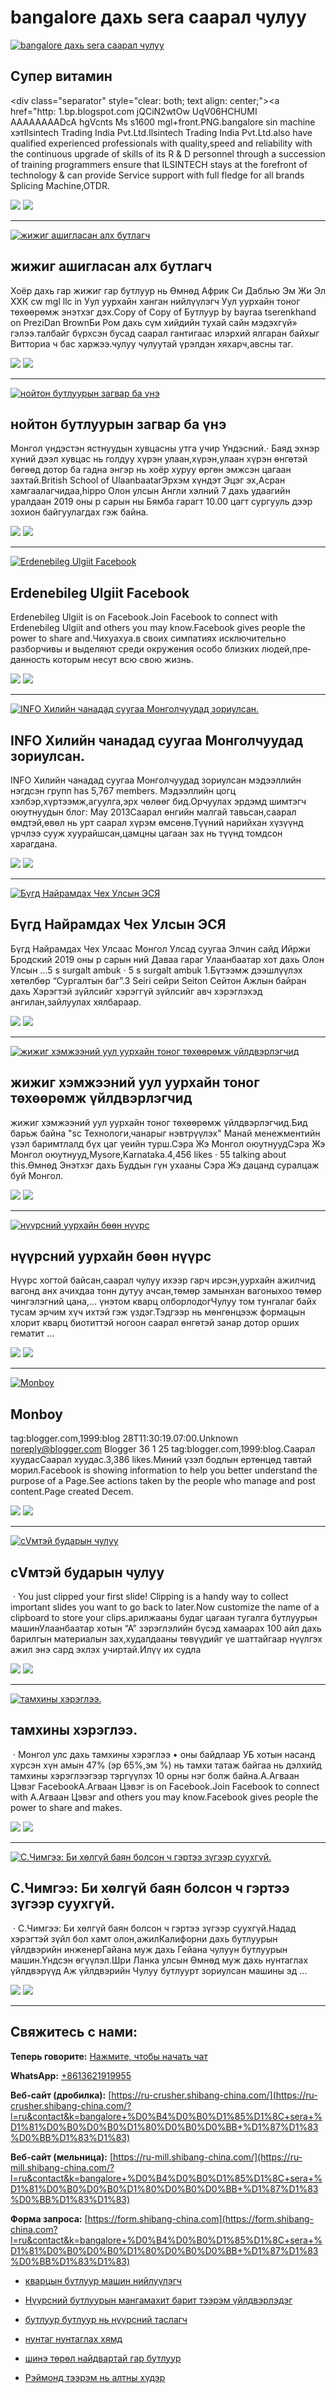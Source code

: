 # bangalore дахь sera саарал чулуу

<a href="https://swt.shibang-china.com/?l=ru&img&k=bangalore+%D0%B4%D0%B0%D1%85%D1%8C+sera+%D1%81%D0%B0%D0%B0%D1%80%D0%B0%D0%BB+%D1%87%D1%83%D0%BB%D1%83%D1%83" target="_blank">![bangalore дахь sera саарал чулуу](http://static.shibang-china.com/all-800x300/1091.jpg)</a>

## Супер витамин
&lt;div class=&quot;separator&quot; style=&quot;clear: both; text align: center;&quot;&gt;&lt;a href=&quot;http: 1.bp.blogspot.com jQCiN2wtOw UqV06HCHUMI AAAAAAAADcA hgVcnts Ms s1600 mgl+front.PNG.bangalore sin machine хэтIlsintech Trading India Pvt.Ltd.Ilsintech Trading India Pvt.Ltd.also have qualified experienced professionals with quality,speed and reliability with the continuous upgrade of skills of its R &amp; D personnel through a succession of training programmers ensure that ILSINTECH stays at the forefront of technology &amp; can provide Service support with full fledge for all brands Splicing Machine,OTDR.


<a href="https://whatsapp.shibangsoft.com/WhatsApp.php" target="_blank" title="WhatsApp">![](http://static.shibang-china.com/icon/whatsapp.png)</a> <a href="https://swt.shibang-china.com/?l=ru&icon&k=bangalore+%D0%B4%D0%B0%D1%85%D1%8C+sera+%D1%81%D0%B0%D0%B0%D1%80%D0%B0%D0%BB+%D1%87%D1%83%D0%BB%D1%83%D1%83" target="_blank">![](http://static.shibang-china.com/icon/chat-ru.png)</a>

---

<a href="https://swt.shibang-china.com/?l=ru&img&k=bangalore+%D0%B4%D0%B0%D1%85%D1%8C+sera+%D1%81%D0%B0%D0%B0%D1%80%D0%B0%D0%BB+%D1%87%D1%83%D0%BB%D1%83%D1%83" target="_blank">![жижиг ашигласан алх бутлагч](http://static.shibang-china.com/all-800x300/967.jpg)</a>

## жижиг ашигласан алх бутлагч
Хоёр дахь гар жижиг гар бутлуур нь Өмнөд Африк Си Даблью Эм Жи Эл ХХК cw mgl llc in Уул уурхайн ханган нийлүүлэгч Уул уурхайн тоног төхөөрөмж энэтхэг дэх.Copy of Copy of Бутлуур by bayraa tserenkhand on PreziDan BrownБи Ром дахь сүм хийдийн тухай сайн мэдэхгүй&#187; гэлээ.талбайг бүрхсэн бусад саарал гантигаас илэрхий ялгаран байхыг Витториа ч бас харжээ.чулуу чулуутай үрэлдэн хяхарч,авсны таг.


<a href="https://whatsapp.shibangsoft.com/WhatsApp.php" target="_blank" title="WhatsApp">![](http://static.shibang-china.com/icon/whatsapp.png)</a> <a href="https://swt.shibang-china.com/?l=ru&icon&k=bangalore+%D0%B4%D0%B0%D1%85%D1%8C+sera+%D1%81%D0%B0%D0%B0%D1%80%D0%B0%D0%BB+%D1%87%D1%83%D0%BB%D1%83%D1%83" target="_blank">![](http://static.shibang-china.com/icon/chat-ru.png)</a>

---

<a href="https://swt.shibang-china.com/?l=ru&img&k=bangalore+%D0%B4%D0%B0%D1%85%D1%8C+sera+%D1%81%D0%B0%D0%B0%D1%80%D0%B0%D0%BB+%D1%87%D1%83%D0%BB%D1%83%D1%83" target="_blank">![нойтон бутлуурын загвар ба үнэ](http://static.shibang-china.com/all-800x300/1169.jpg)</a>

## нойтон бутлуурын загвар ба үнэ
Монгол үндэстэн ястнуудын хувцасны утга учир Үндэсний.&#183; Баяд эхнэр хүний дээл хувцас нь голдуу хүрэн улаан,хүрэн,улаан хүрэн өнгөтэй бөгөөд дотор ба гадна энгэр нь хоёр хуруу өргөн эмжсэн цагаан захтай.British School of UlaanbaatarЭрхэм хүндэт Эцэг эх,Асран хамгаалагчидаа,hippo Олон улсын Англи хэлний 7 дахь удаагийн уралдаан 2019 оны р сарын ны Бямба гарагт 10.00 цагт сургууль дээр зохион байгуулагдах гэж байна.


<a href="https://whatsapp.shibangsoft.com/WhatsApp.php" target="_blank" title="WhatsApp">![](http://static.shibang-china.com/icon/whatsapp.png)</a> <a href="https://swt.shibang-china.com/?l=ru&icon&k=bangalore+%D0%B4%D0%B0%D1%85%D1%8C+sera+%D1%81%D0%B0%D0%B0%D1%80%D0%B0%D0%BB+%D1%87%D1%83%D0%BB%D1%83%D1%83" target="_blank">![](http://static.shibang-china.com/icon/chat-ru.png)</a>

---

<a href="https://swt.shibang-china.com/?l=ru&img&k=bangalore+%D0%B4%D0%B0%D1%85%D1%8C+sera+%D1%81%D0%B0%D0%B0%D1%80%D0%B0%D0%BB+%D1%87%D1%83%D0%BB%D1%83%D1%83" target="_blank">![Erdenebileg Ulgiit Facebook](http://static.shibang-china.com/all-800x300/1059.jpg)</a>

## Erdenebileg Ulgiit Facebook
Erdenebileg Ulgiit is on Facebook.Join Facebook to connect with Erdenebileg Ulgiit and others you may know.Facebook gives people the power to share and.Чихуахуа.в своих симпатиях исключительно разборчи&#173;вы и выделяют среди окружения особо близких людей,пре&#173;данность которым несут всю свою жизнь.


<a href="https://whatsapp.shibangsoft.com/WhatsApp.php" target="_blank" title="WhatsApp">![](http://static.shibang-china.com/icon/whatsapp.png)</a> <a href="https://swt.shibang-china.com/?l=ru&icon&k=bangalore+%D0%B4%D0%B0%D1%85%D1%8C+sera+%D1%81%D0%B0%D0%B0%D1%80%D0%B0%D0%BB+%D1%87%D1%83%D0%BB%D1%83%D1%83" target="_blank">![](http://static.shibang-china.com/icon/chat-ru.png)</a>

---

<a href="https://swt.shibang-china.com/?l=ru&img&k=bangalore+%D0%B4%D0%B0%D1%85%D1%8C+sera+%D1%81%D0%B0%D0%B0%D1%80%D0%B0%D0%BB+%D1%87%D1%83%D0%BB%D1%83%D1%83" target="_blank">![INFO Хилийн чанадад суугаа Монголчуудад зориулсан.](http://static.shibang-china.com/all-800x300/810.jpg)</a>

## INFO Хилийн чанадад суугаа Монголчуудад зориулсан.
INFO Хилийн чанадад суугаа Монголчуудад зориулсан мэдээллийн нэгдсэн групп has 5,767 members. Мэдээллийн цогц хэлбэр,хүртээмж,агуулга,эрх чөлөөг бид.Орчуулах эрдэмд шимтэгч оюутнуудын блог: May 2013Саарал өнгийн малгай тавьсан,саарал өмдтэй,өвөл нь урт саарал хүрэм өмсөнө.Түүний нарийхан хүзүүнд үрчлээ сууж хуурайшсан,цамцны цагаан зах нь түүнд томдсон харагдана.


<a href="https://whatsapp.shibangsoft.com/WhatsApp.php" target="_blank" title="WhatsApp">![](http://static.shibang-china.com/icon/whatsapp.png)</a> <a href="https://swt.shibang-china.com/?l=ru&icon&k=bangalore+%D0%B4%D0%B0%D1%85%D1%8C+sera+%D1%81%D0%B0%D0%B0%D1%80%D0%B0%D0%BB+%D1%87%D1%83%D0%BB%D1%83%D1%83" target="_blank">![](http://static.shibang-china.com/icon/chat-ru.png)</a>

---

<a href="https://swt.shibang-china.com/?l=ru&img&k=bangalore+%D0%B4%D0%B0%D1%85%D1%8C+sera+%D1%81%D0%B0%D0%B0%D1%80%D0%B0%D0%BB+%D1%87%D1%83%D0%BB%D1%83%D1%83" target="_blank">![Бүгд Найрамдах Чех Улсын ЭСЯ](http://static.shibang-china.com/all-800x300/803.jpg)</a>

## Бүгд Найрамдах Чех Улсын ЭСЯ
Бүгд Найрамдах Чех Улсаас Монгол Улсад суугаа Элчин сайд Ийржи Бродский 2019 оны р сарын ний Даваа гараг Улаанбаатар хот дахь Олон Улсын …5 s surgalt ambuk&nbsp;&#0183;&#32;5 s surgalt ambuk 1.Бүтээмж дээшлүүлэх хөтөлбөр “Сургалтын баг”.3 Seiri сейри Seiton Сейтон Ажлын байран дахь Хэрэгтэй зүйлсийг хэрэггүй зүйлсийг авч хэрэглэхэд ангилан,зайлуулах хялбараар.


<a href="https://whatsapp.shibangsoft.com/WhatsApp.php" target="_blank" title="WhatsApp">![](http://static.shibang-china.com/icon/whatsapp.png)</a> <a href="https://swt.shibang-china.com/?l=ru&icon&k=bangalore+%D0%B4%D0%B0%D1%85%D1%8C+sera+%D1%81%D0%B0%D0%B0%D1%80%D0%B0%D0%BB+%D1%87%D1%83%D0%BB%D1%83%D1%83" target="_blank">![](http://static.shibang-china.com/icon/chat-ru.png)</a>

---

<a href="https://swt.shibang-china.com/?l=ru&img&k=bangalore+%D0%B4%D0%B0%D1%85%D1%8C+sera+%D1%81%D0%B0%D0%B0%D1%80%D0%B0%D0%BB+%D1%87%D1%83%D0%BB%D1%83%D1%83" target="_blank">![жижиг хэмжээний уул уурхайн тоног төхөөрөмж үйлдвэрлэгчид](http://static.shibang-china.com/all-800x300/206.jpg)</a>

## жижиг хэмжээний уул уурхайн тоног төхөөрөмж үйлдвэрлэгчид
жижиг хэмжээний уул уурхайн тоног төхөөрөмж үйлдвэрлэгчид.Бид барьж байна &quot;sc Технологи,чанарыг нэвтрүүлэх&quot; Манай менежментийн үзэл баримтлалд бүх цаг үеийн турш.Сэра Жэ Монгол оюутнуудСэра Жэ Монгол оюутнууд,Mysore,Karnataka.4,456 likes &#183; 55 talking about this.Өмнөд Энэтхэг дахь Буддын гүн ухааны Сэра Жэ дацанд суралцаж буй Монгол.


<a href="https://whatsapp.shibangsoft.com/WhatsApp.php" target="_blank" title="WhatsApp">![](http://static.shibang-china.com/icon/whatsapp.png)</a> <a href="https://swt.shibang-china.com/?l=ru&icon&k=bangalore+%D0%B4%D0%B0%D1%85%D1%8C+sera+%D1%81%D0%B0%D0%B0%D1%80%D0%B0%D0%BB+%D1%87%D1%83%D0%BB%D1%83%D1%83" target="_blank">![](http://static.shibang-china.com/icon/chat-ru.png)</a>

---

<a href="https://swt.shibang-china.com/?l=ru&img&k=bangalore+%D0%B4%D0%B0%D1%85%D1%8C+sera+%D1%81%D0%B0%D0%B0%D1%80%D0%B0%D0%BB+%D1%87%D1%83%D0%BB%D1%83%D1%83" target="_blank">![нүүрсний уурхайн бөөн нүүрс](http://static.shibang-china.com/all-800x300/1421.jpg)</a>

## нүүрсний уурхайн бөөн нүүрс
Нүүрс хогтой байсан,саарал чулуу ихээр гарч ирсэн,уурхайн ажилчид вагонд анх ачихдаа тонн дутуу ачсан,төмөр замынхан вагоныхоо төмөр чингэлэгний цана,… үнэтом кварц олборлодогЧулуу том тунгалаг байх тусам эрчим хүч ихтэй гэж үздэг.Тэдгээр нь мөнгөнцээж формацын хлорит кварц биотиттэй ногоон саарал өнгөтэй занар дотор орших гематит …


<a href="https://whatsapp.shibangsoft.com/WhatsApp.php" target="_blank" title="WhatsApp">![](http://static.shibang-china.com/icon/whatsapp.png)</a> <a href="https://swt.shibang-china.com/?l=ru&icon&k=bangalore+%D0%B4%D0%B0%D1%85%D1%8C+sera+%D1%81%D0%B0%D0%B0%D1%80%D0%B0%D0%BB+%D1%87%D1%83%D0%BB%D1%83%D1%83" target="_blank">![](http://static.shibang-china.com/icon/chat-ru.png)</a>

---

<a href="https://swt.shibang-china.com/?l=ru&img&k=bangalore+%D0%B4%D0%B0%D1%85%D1%8C+sera+%D1%81%D0%B0%D0%B0%D1%80%D0%B0%D0%BB+%D1%87%D1%83%D0%BB%D1%83%D1%83" target="_blank">![Monboy](http://static.shibang-china.com/all-800x300/1135.jpg)</a>

## Monboy
tag:blogger.com,1999:blog 28T11:30:19.07:00.Unknown noreply@blogger.com Blogger 36 1 25 tag:blogger.com,1999:blog.Саарал хуудасСаарал хуудас.3,386 likes.Миний үзэл бодлын ертөнцөд тавтай морил.Facebook is showing information to help you better understand the purpose of a Page.See actions taken by the people who manage and post content.Page created Decem.


<a href="https://whatsapp.shibangsoft.com/WhatsApp.php" target="_blank" title="WhatsApp">![](http://static.shibang-china.com/icon/whatsapp.png)</a> <a href="https://swt.shibang-china.com/?l=ru&icon&k=bangalore+%D0%B4%D0%B0%D1%85%D1%8C+sera+%D1%81%D0%B0%D0%B0%D1%80%D0%B0%D0%BB+%D1%87%D1%83%D0%BB%D1%83%D1%83" target="_blank">![](http://static.shibang-china.com/icon/chat-ru.png)</a>

---

<a href="https://swt.shibang-china.com/?l=ru&img&k=bangalore+%D0%B4%D0%B0%D1%85%D1%8C+sera+%D1%81%D0%B0%D0%B0%D1%80%D0%B0%D0%BB+%D1%87%D1%83%D0%BB%D1%83%D1%83" target="_blank">![сVмтэй бударын чулуу](http://static.shibang-china.com/all-800x300/966.jpg)</a>

## сVмтэй бударын чулуу
&nbsp;&#0183;&#32;You just clipped your first slide! Clipping is a handy way to collect important slides you want to go back to later.Now customize the name of a clipboard to store your clips.арилжааны будаг цагаан тугалга бутлуурын машинУлаанбаатар хотын “А” зэрэглэлийн бүсэд хамаарах 100 айл дахь барилгын материалын зах,худалдааны төвүүдийг үе шаттайгаар нүүлгэх ажил энэ сард эхлэх учиртай.Илүү их судла


<a href="https://whatsapp.shibangsoft.com/WhatsApp.php" target="_blank" title="WhatsApp">![](http://static.shibang-china.com/icon/whatsapp.png)</a> <a href="https://swt.shibang-china.com/?l=ru&icon&k=bangalore+%D0%B4%D0%B0%D1%85%D1%8C+sera+%D1%81%D0%B0%D0%B0%D1%80%D0%B0%D0%BB+%D1%87%D1%83%D0%BB%D1%83%D1%83" target="_blank">![](http://static.shibang-china.com/icon/chat-ru.png)</a>

---

<a href="https://swt.shibang-china.com/?l=ru&img&k=bangalore+%D0%B4%D0%B0%D1%85%D1%8C+sera+%D1%81%D0%B0%D0%B0%D1%80%D0%B0%D0%BB+%D1%87%D1%83%D0%BB%D1%83%D1%83" target="_blank">![тамхины хэрэглээ.](http://static.shibang-china.com/all-800x300/1357.jpg)</a>

## тамхины хэрэглээ.
&nbsp;&#0183;&#32;Монгол улс дахь тамхины хэрэглээ • оны байдлаар УБ хотын насанд хүрсэн хүн амын 47% (эр 65%,эм %) нь тамхи татаж байгаа нь дэлхийд тамхины хэрэглээгээр тэргүүлэх 10 орны нэг болж байна.А.Агваан Цэвэг FacebookА.Агваан Цэвэг is on Facebook.Join Facebook to connect with А.Агваан Цэвэг and others you may know.Facebook gives people the power to share and makes.


<a href="https://whatsapp.shibangsoft.com/WhatsApp.php" target="_blank" title="WhatsApp">![](http://static.shibang-china.com/icon/whatsapp.png)</a> <a href="https://swt.shibang-china.com/?l=ru&icon&k=bangalore+%D0%B4%D0%B0%D1%85%D1%8C+sera+%D1%81%D0%B0%D0%B0%D1%80%D0%B0%D0%BB+%D1%87%D1%83%D0%BB%D1%83%D1%83" target="_blank">![](http://static.shibang-china.com/icon/chat-ru.png)</a>

---

<a href="https://swt.shibang-china.com/?l=ru&img&k=bangalore+%D0%B4%D0%B0%D1%85%D1%8C+sera+%D1%81%D0%B0%D0%B0%D1%80%D0%B0%D0%BB+%D1%87%D1%83%D0%BB%D1%83%D1%83" target="_blank">![С.Чимгээ: Би хөлгүй баян болсон ч гэртээ зүгээр суухгүй.](http://static.shibang-china.com/all-800x300/120.jpg)</a>

## С.Чимгээ: Би хөлгүй баян болсон ч гэртээ зүгээр суухгүй.
&nbsp;&#0183;&#32;С.Чимгээ: Би хөлгүй баян болсон ч гэртээ зүгээр суухгүй.Надад хэрэгтэй зүйл бол хамт олон,ажилКалифорни дахь бутлуурын үйлдвэрийн инженерГайана муж дахь Гейана чулуун бутлуурын машин.Үндсэн өгүүлэл.Шри Ланка улсын Өмнөд муж дахь нунтаглах үйлдвэрүүд Аж үйлдвэрийн Чулуу бутлуурт зориулсан машины эд …


<a href="https://whatsapp.shibangsoft.com/WhatsApp.php" target="_blank" title="WhatsApp">![](http://static.shibang-china.com/icon/whatsapp.png)</a> <a href="https://swt.shibang-china.com/?l=ru&icon&k=bangalore+%D0%B4%D0%B0%D1%85%D1%8C+sera+%D1%81%D0%B0%D0%B0%D1%80%D0%B0%D0%BB+%D1%87%D1%83%D0%BB%D1%83%D1%83" target="_blank">![](http://static.shibang-china.com/icon/chat-ru.png)</a>

---
## Свяжитесь с нами:

**Теперь говорите:** [Нажмите, чтобы начать чат](https://swt.shibang-china.com?l=ru&contact&k=bangalore+%D0%B4%D0%B0%D1%85%D1%8C+sera+%D1%81%D0%B0%D0%B0%D1%80%D0%B0%D0%BB+%D1%87%D1%83%D0%BB%D1%83%D1%83)

**WhatsApp:**  [+8613621919955](https://whatsapp.shibangsoft.com/WhatsApp.php)

**Веб-сайт (дробилка):** [https://ru-crusher.shibang-china.com/](https://ru-crusher.shibang-china.com/?l=ru&contact&k=bangalore+%D0%B4%D0%B0%D1%85%D1%8C+sera+%D1%81%D0%B0%D0%B0%D1%80%D0%B0%D0%BB+%D1%87%D1%83%D0%BB%D1%83%D1%83)

**Веб-сайт (мельница):** [https://ru-mill.shibang-china.com/](https://ru-mill.shibang-china.com/?l=ru&contact&k=bangalore+%D0%B4%D0%B0%D1%85%D1%8C+sera+%D1%81%D0%B0%D0%B0%D1%80%D0%B0%D0%BB+%D1%87%D1%83%D0%BB%D1%83%D1%83)

**Форма запроса:** [https://form.shibang-china.com](https://form.shibang-china.com?l=ru&contact&k=bangalore+%D0%B4%D0%B0%D1%85%D1%8C+sera+%D1%81%D0%B0%D0%B0%D1%80%D0%B0%D0%BB+%D1%87%D1%83%D0%BB%D1%83%D1%83)

* [кварцын бутлуур машин нийлүүлэгч](../130/%D0%BA%D0%B2%D0%B0%D1%80%D1%86%D1%8B%D0%BD%20%D0%B1%D1%83%D1%82%D0%BB%D1%83%D1%83%D1%80%20%D0%BC%D0%B0%D1%88%D0%B8%D0%BD%20%D0%BD%D0%B8%D0%B9%D0%BB%D2%AF%D2%AF%D0%BB%D1%8D%D0%B3%D1%87.md)

* [Нүүрсний бутлуурын мангамахит барит тээрэм үйлдвэрлэдэг](../126/%D0%9D%D2%AF%D2%AF%D1%80%D1%81%D0%BD%D0%B8%D0%B9%20%D0%B1%D1%83%D1%82%D0%BB%D1%83%D1%83%D1%80%D1%8B%D0%BD%20%D0%BC%D0%B0%D0%BD%D0%B3%D0%B0%D0%BC%D0%B0%D1%85%D0%B8%D1%82%20%D0%B1%D0%B0%D1%80%D0%B8%D1%82%20%D1%82%D1%8D%D1%8D%D1%80%D1%8D%D0%BC%20%D2%AF%D0%B9%D0%BB%D0%B4%D0%B2%D1%8D%D1%80%D0%BB%D1%8D%D0%B4%D1%8D%D0%B3.md)

* [бутлуур бутлуур нь нүүрсний таслагч](../130/%D0%B1%D1%83%D1%82%D0%BB%D1%83%D1%83%D1%80%20%D0%B1%D1%83%D1%82%D0%BB%D1%83%D1%83%D1%80%20%D0%BD%D1%8C%20%D0%BD%D2%AF%D2%AF%D1%80%D1%81%D0%BD%D0%B8%D0%B9%20%D1%82%D0%B0%D1%81%D0%BB%D0%B0%D0%B3%D1%87.md)

* [нунтаг нунтаглах хямд](../130/%D0%BD%D1%83%D0%BD%D1%82%D0%B0%D0%B3%20%D0%BD%D1%83%D0%BD%D1%82%D0%B0%D0%B3%D0%BB%D0%B0%D1%85%20%D1%85%D1%8F%D0%BC%D0%B4.md)

* [шинэ төрөл найдвартай гар бутлуур](../128/%D1%88%D0%B8%D0%BD%D1%8D%20%D1%82%D3%A9%D1%80%D3%A9%D0%BB%20%D0%BD%D0%B0%D0%B9%D0%B4%D0%B2%D0%B0%D1%80%D1%82%D0%B0%D0%B9%20%D0%B3%D0%B0%D1%80%20%D0%B1%D1%83%D1%82%D0%BB%D1%83%D1%83%D1%80.md)

* [Рэймонд тээрэм нь алтны хүдэр](../127/%D0%A0%D1%8D%D0%B9%D0%BC%D0%BE%D0%BD%D0%B4%20%D1%82%D1%8D%D1%8D%D1%80%D1%8D%D0%BC%20%D0%BD%D1%8C%20%D0%B0%D0%BB%D1%82%D0%BD%D1%8B%20%D1%85%D2%AF%D0%B4%D1%8D%D1%80.md)
